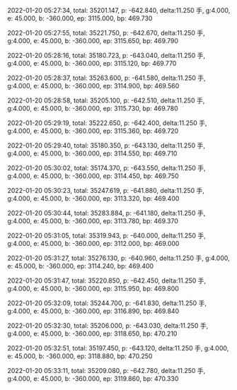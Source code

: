 2022-01-20 05:27:34, total: 35201.147, p: -642.840, delta:11.250 手, g:4.000, e: 45.000, b: -360.000, ep: 3115.000, bp: 469.730

2022-01-20 05:27:55, total: 35221.750, p: -642.670, delta:11.250 手, g:4.000, e: 45.000, b: -360.000, ep: 3115.650, bp: 469.790

2022-01-20 05:28:16, total: 35180.723, p: -643.040, delta:11.250 手, g:4.000, e: 45.000, b: -360.000, ep: 3115.120, bp: 469.770

2022-01-20 05:28:37, total: 35263.600, p: -641.580, delta:11.250 手, g:4.000, e: 45.000, b: -360.000, ep: 3114.900, bp: 469.560

2022-01-20 05:28:58, total: 35205.100, p: -642.510, delta:11.250 手, g:4.000, e: 45.000, b: -360.000, ep: 3115.730, bp: 469.780

2022-01-20 05:29:19, total: 35222.650, p: -642.400, delta:11.250 手, g:4.000, e: 45.000, b: -360.000, ep: 3115.360, bp: 469.720

2022-01-20 05:29:40, total: 35180.350, p: -643.130, delta:11.250 手, g:4.000, e: 45.000, b: -360.000, ep: 3114.550, bp: 469.710

2022-01-20 05:30:02, total: 35174.370, p: -643.550, delta:11.250 手, g:4.000, e: 45.000, b: -360.000, ep: 3114.450, bp: 469.750

2022-01-20 05:30:23, total: 35247.619, p: -641.880, delta:11.250 手, g:4.000, e: 45.000, b: -360.000, ep: 3113.320, bp: 469.400

2022-01-20 05:30:44, total: 35283.884, p: -641.180, delta:11.250 手, g:4.000, e: 45.000, b: -360.000, ep: 3113.780, bp: 469.370

2022-01-20 05:31:05, total: 35319.943, p: -640.000, delta:11.250 手, g:4.000, e: 45.000, b: -360.000, ep: 3112.000, bp: 469.000

2022-01-20 05:31:27, total: 35276.130, p: -640.960, delta:11.250 手, g:4.000, e: 45.000, b: -360.000, ep: 3114.240, bp: 469.400

2022-01-20 05:31:47, total: 35220.850, p: -642.450, delta:11.250 手, g:4.000, e: 45.000, b: -360.000, ep: 3115.950, bp: 469.800

2022-01-20 05:32:09, total: 35244.700, p: -641.830, delta:11.250 手, g:4.000, e: 45.000, b: -360.000, ep: 3116.890, bp: 469.840

2022-01-20 05:32:30, total: 35206.000, p: -643.030, delta:11.250 手, g:4.000, e: 45.000, b: -360.000, ep: 3118.650, bp: 470.210

2022-01-20 05:32:51, total: 35197.450, p: -643.120, delta:11.250 手, g:4.000, e: 45.000, b: -360.000, ep: 3118.880, bp: 470.250

2022-01-20 05:33:11, total: 35209.080, p: -642.780, delta:11.250 手, g:4.000, e: 45.000, b: -360.000, ep: 3119.860, bp: 470.330